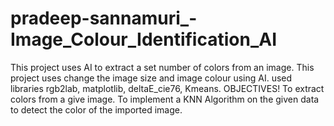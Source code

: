 # pradeep-sannamuri_-Image_Colour_Identification_AI


This project uses AI to extract a set number of colors from an image. This project uses change the image size and image colour using AI. 
used libraries rgb2lab, matplotlib, deltaE_cie76, Kmeans. OBJECTIVES! To extract colors from a give image. To implement a KNN Algorithm 
on the given data to detect the color of the imported image.
